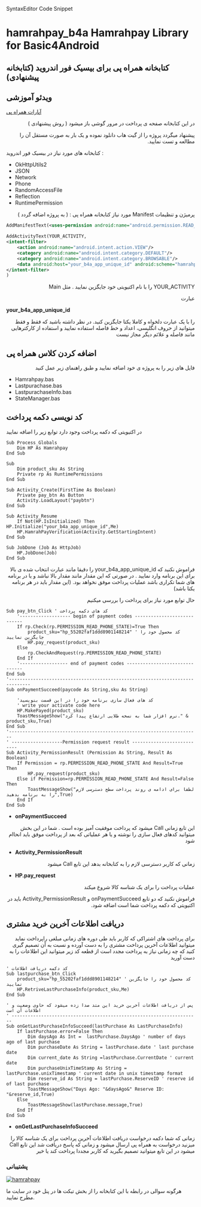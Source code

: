 
SyntaxEditor Code Snippet

# hamrahpay_b4a  Hamrahpay Library for Basic4Android
## کتابخانه همراه پی برای بیسیک فور اندروید  (کتابخانه پیشنهادی)
## ویدئو آموزشی  
[آپارات همراه پی](https://www.aparat.com/v/TBxuV)
<p dir='rtl' align='right'>
در این کتابخانه صفحه ی پرداخت در مرور گوشی باز میشود ( روش پیشنهادی )

</p>
<p dir='rtl' align='right'>
پیشنهاد میگردد پروژه را از گیت هاب دانلود نموده و یک بار به صورت مستقل آن را مطالعه و تست نمایید.
</p>

کتابخانه های مورد نیاز در بیسیک فور اندروید :
* OkHttpUtils2
* JSON
* Network
* Phone
* RandomAccessFile
* Reflection
* RuntimePermission
<p dir='rtl' align='right'>
پرمیژن و تنظیمات Manifest مورد نیاز کتابخانه همراه پی : ( به پروژه اضافه گردد )
</p>

```xml
AddManifestText(<uses-permission android:name="android.permission.READ_PHONE_STATE" />)

AddActivityText(YOUR_ACTIVITY,
<intent-filter>
    <action android:name="android.intent.action.VIEW"/>
    <category android:name="android.intent.category.DEFAULT"/>
    <category android:name="android.intent.category.BROWSABLE"/>
    <data android:host="your_b4a_app_unique_id" android:scheme="hamrahpay"/>
</intent-filter> 
)
```
<p dir='rtl' align='right'>
YOUR_ACTIVITY را با نام اکتیویتی خود جایگزین نمایید . مثل Main
</p>

<p dir='rtl' align='right'>
عبارت
</p>

**your_b4a_app_unique_id**
<p dir='rtl' align='right'>
را با یک عبارت دلخواه و کاملا یکتا جایگزین کنید.
در نظر داشته باشید که فقط و فقط میتوانید از حروف انگلیسی، اعداد و خط فاصله استفاده نمایید و استفاده از کارکترهایی مانند فاصله و علائم دیگر مجاز نیست
</p>

## اضافه کردن کلاس همراه پی  
<p dir='rtl' align='right'>
فایل های زیر  را به پروژه ی خود اضافه نمایید و طبق راهنمای زیر عمل کنید

* Hamrahpay.bas
* Lastpurachase.bas
* LastpurachaseInfo.bas
* StateManager.bas
</p>

## کد نویسی دکمه پرداخت  
در اکتیویتی که دکمه پرداخت وجود دارد توابع زیر را اضافه نمایید

```VBA
Sub Process_Globals
	Dim HP As Hamrahpay
End Sub

Sub 
	Dim product_sku As String
	Private rp As RuntimePermissions
End Sub

Sub Activity_Create(FirstTime As Boolean)
	Private pay_btn As Button
	Activity.LoadLayout("paybtn")
End Sub

Sub Activity_Resume
	If Not(HP.IsInitialized) Then HP.Initialize("your_b4a_app_unique_id",Me)
	HP.HamrahPayVerification(Activity.GetStartingIntent)
End Sub

Sub JobDone (Job As HttpJob)
	HP.JobDone(Job)
End Sub
```
<p dir='rtl' align='right'>
فراموش نکنید که your_b4a_app_unique_id را دقیقا مانند عبارت انتخاب شده ی بالا برای این برنامه وارد نمایید . در صورتی که این مقدار مانند مقدار بالا نباشد و یا در برنامه های شما تکراری باشد عملیات پرداخت موفق نخواهد بود.
(این مقدار باید در هر برنامه یکتا باشد)
</p>
<p dir='rtl' align='right'>
حال توابع مورد نیاز برای پرداخت را بررسی میکنیم
</p>

```VBA
Sub pay_btn_Click ' کد های دکمه پرداخت
	'------------------- begin of payment codes ----------------------------
	If rp.Check(rp.PERMISSION_READ_PHONE_STATE)=True Then
		product_sku="hp_55202faf1ddd8901148214" ' کد محصول خود را جایگزین نمایید
		HP.pay_request(product_sku)
	Else
		rp.CheckAndRequest(rp.PERMISSION_READ_PHONE_STATE)
	End If
	'------------------ end of payment codes -------------------------------
End Sub
'------------------------------------------------------------------------------
Sub	onPaymentSucceed(paycode As String,sku As String)
	
	'کد های فعال سازی برنامه خود را در این قسمت بنویسید
	' write your activate code here
	HP.MakePayed(product_sku)
	ToastMessageShow("نرم افزار شما به نسخه طلایی ارتقاع پیدا کرد." & product_sku,True)
End Sub
'-----------------------------------------------------------------------
' -------------------Permission request result ---------------------------
Sub Activity_PermissionResult (Permission As String, Result As Boolean)
	If Permission = rp.PERMISSION_READ_PHONE_STATE And Result=True Then
		HP.pay_request(product_sku)
	Else if Permission=rp.PERMISSION_READ_PHONE_STATE And Result=False Then
		ToastMessageShow("لطفا برای ادامه ی روند پرداخت سطح دسترسی لازم را به برنامه بدهید",True)
	End If
End Sub
```
* **onPaymentSucceed**
<p dir='rtl' align='right'>
این تابع زمانی Call میشود که پرداخت موفقیت آمیز بوده است . شما در این بخش میتوانید کدهای فعال سازی را نوشته و یا هر عملیاتی که بعد از پرداخت موفق باید انحاام شود
</p>

* **Activity_PermissionResult**
<p dir='rtl' align='right'>
زمانی که کاربر دسترسی لازم را به کتابخانه بدهد این تابع Call میشود
</p>

* **HP.pay_request**
<p dir='rtl' align='right'>
عملیات پرداخت را برای یک شناسه کالا شروع میکند
</p>


<p dir='rtl' align='right'>
فراموش نکنید که دو تابع onPaymentSucceed و Activity_PermissionResult باید در اکتیویتی که دکمه پرداخت شما است اضافه شود.
</p>

## دریافت اطلاعات آخرین خرید مشتری  
<p dir='rtl' align='right'>
برای پرداخت های اشتراکی که کاربر باید طی دوره های زمانی مبلغی راپرداخت نماید میتوانید اطلاعات  آخرین پرداخت مشتری را به دست آورده و نسبت به آن تصمیم گیری کنید که چه زمانی نیاز به پرداخت مجدد است
از قطعه کد زیر میتوانید این اطلاعات را به دست آورید
</p>

```VBA
' کد دکمه دریافت اطلاعات
Sub lastpurchase_btn_Click
	product_sku="hp_55202faf1ddd8901148214" ' کد محصول خود را جایگزین نمایید
	HP.RetriveLastPurchaseInfo(product_sku,Me)
End Sub

' پس از دریافت اطلاعات آخرین خرید این متد صدا زده میشود که حاوی وضعیت و اطلاعات آن است
' ----------------------------------------------------------------------
Sub	onGetLastPurchaseInfoSucceed(lastPurchase As LastPurchaseInfo)
	If lastPurchase.error=False Then
		Dim daysAgo As Int =  lastPurchase.DaysAgo ' number of days ago of last purchase
		Dim purchaseDate As String = lastPurchase.date ' last purchase date
		Dim current_date As String =lastPurchase.CurrentDate ' current date
		Dim purchaseUnixTimeStamp As String = lastPurchase.unixTimestamp ' current date in unix timestamp format
		Dim reserve_id As String = lastPurchase.ReserveID ' reserve id of last purchase
		ToastMessageShow("Days Ago: "&daysAgo&" Reserve ID: "&reserve_id,True)
	Else
		ToastMessageShow(lastPurchase.message,True)
	End If
End Sub
```
* **onGetLastPurchaseInfoSucceed**
<p dir='rtl' align='right'>
زمانی که شما دکمه درخواست دریافت اطلاعات آخرین پرداخت برای یک شناسه کالا را میزنید درخواست به همراه پی ارسال میشود و زمانی که پاسخ دریافت شد این تابع Call  میشود 
در این تابع میتوانید تصمیم بگیرید که کاربر مجددا پرداخت کند یا خیر
</p>


### پشتیبانی 

[![hamrahpay](https://hamrahpay.com/assets/home/theme/img/logo-red.png)](https://hamrahpay.com)


 هرگونه سوالی در رابطه با این کتابخانه را از بخش تیکت ها در پنل خود در سایت ما مطرح نمایید.
